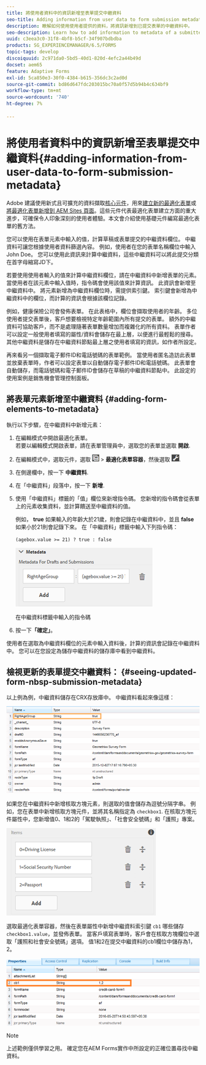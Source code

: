 ```yaml
---
title: 將使用者資料中的資訊新增至表單提交中繼資料
seo-title: Adding information from user data to form submission metadata
description: 瞭解如何使用使用者提供的資料，將資訊新增到已提交表單的中繼資料中。
seo-description: Learn how to add information to metadata of a submitted form with user provided data.
uuid: c3eea3c0-31f8-4bf8-b5cf-34f907bdbdba
products: SG_EXPERIENCEMANAGER/6.5/FORMS
topic-tags: develop
discoiquuid: 2c971da0-5bd5-40d1-820d-4efc2a44b49d
docset: aem65
feature: Adaptive Forms
exl-id: 5ca850e3-30f0-4384-b615-356dc3c2ad0d
source-git-commit: bd86d647fdc203015bc70a0f57d5b94b4c634bf9
workflow-type: tm+mt
source-wordcount: '740'
ht-degree: 7%

---
```


# 將使用者資料中的資訊新增至表單提交中繼資料{#adding-information-from-user-data-to-form-submission-metadata}

<span class="preview">Adobe 建議使用新式且可擴充的資料擷取[核心元件](https://experienceleague.adobe.com/docs/experience-manager-core-components/using/adaptive-forms/introduction.html)，用來[建立新的最適化表單](/help/forms/using/create-an-adaptive-form-core-components.md)或[將最適化表單新增到 AEM Sites 頁面](/help/forms/using/create-or-add-an-adaptive-form-to-aem-sites-page.md)。這些元件代表最適化表單建立方面的重大進步，可確保令人印象深刻的使用者體驗。本文會介紹使用基礎元件編寫最適化表單的舊方法。</span>

您可以使用在表單元素中輸入的值，計算草稿或表單提交的中繼資料欄位。 中繼資料可讓您根據使用者資料篩選內容。 例如，使用者在您的表單名稱欄位中輸入John Doe。 您可以使用此資訊來計算中繼資料，這些中繼資料可以將此提交分類在首字母縮寫JD下。

若要使用使用者輸入的值來計算中繼資料欄位，請在中繼資料中新增表單的元素。 當使用者在該元素中輸入值時，指令碼會使用該值來計算資訊。 此資訊會新增至中繼資料中。 將元素新增為中繼資料欄位時，需提供索引鍵。 索引鍵會新增為中繼資料中的欄位，而計算的資訊會根據該欄位記錄。

例如，健康保險公司會發佈表單。 在此表格中，欄位會擷取使用者的年齡。 多位使用者提交表單後，客戶想要檢視特定年齡範圍內所有提交的表單。 額外的中繼資料可協助客戶，而不是處理隨著表單數量增加而複雜化的所有資料。 表單作者可以設定一般使用者填寫的屬性/資料會儲存在最上層，以便進行最輕鬆的搜尋。 其他中繼資料是儲存在中繼資料節點最上層之使用者填寫的資訊，如作者所設定。

再來看另一個擷取電子郵件ID和電話號碼的表單範例。 當使用者匿名造訪此表單並放棄表單時，作者可以設定表單以自動儲存電子郵件ID和電話號碼。 此表單會自動儲存，而電話號碼和電子郵件ID會儲存在草稿的中繼資料節點中。 此設定的使用案例是銷售機會管理控制面板。

## 將表單元素新增至中繼資料 {#adding-form-elements-to-metadata}

執行以下步驟，在中繼資料中新增元素：

1. 在編輯模式中開啟最適化表單。\
   若要以編輯模式開啟表單，請在表單管理員中，選取您的表單並選取 **開啟**.
1. 在編輯模式中，選取元件，選取 ![欄位層級](assets/field-level.png) > **最適化表單容器**，然後選取 ![cmppr](assets/cmppr.png).
1. 在側邊欄中，按一下 **中繼資料**.
1. 在「中繼資料」段落中，按一下 **新增**.
1. 使用「中繼資料」標籤的「值」欄位來新增指令碼。 您新增的指令碼會從表單上的元素收集資料，並計算饋送至中繼資料的值。

   例如， **true** 如果輸入的年齡大於21歲，則會記錄在中繼資料中，並且 **false** 如果小於21則會記錄下來。 在「中繼資料」標籤中輸入下列指令碼：

   `(agebox.value >= 21) ? true : false`

   ![中繼資料指令碼](assets/add-element-metadata.png)

   在中繼資料標籤中輸入的指令碼

1. 按一下&#x200B;**「確定」**。

使用者在選取為中繼資料欄位的元素中輸入資料後，計算的資訊會記錄在中繼資料中。 您可以在您設定為儲存中繼資料的儲存庫中看到中繼資料。

## 檢視更新的表單提交中繼資料： {#seeing-updated-form-nbsp-submission-metadata}

以上例為例，中繼資料儲存在CRX存放庫中。 中繼資料看起來像這樣：

![中繼資料](assets/metadata_entry_new.png)

如果您在中繼資料中新增核取方塊元素，則選取的值會儲存為逗號分隔字串。 例如，您在表單中新增核取方塊元件，並將其名稱指定為 `checkbox1`. 在核取方塊元件屬性中，您新增值0、1和2的「駕駛執照」、「社會安全號碼」和「護照」專案。

![從核取方塊儲存多個值](assets/checkbox-metadata.png)

選取最適化表單容器，然後在表單屬性中新增中繼資料索引鍵 `cb1` 哪些儲存 `checkbox1.value`，並發佈表單。 當客戶填寫表單時，客戶會在核取方塊欄位中選取「護照和社會安全號碼」選項。 值1和2在提交中繼資料的cb1欄位中儲存為1， 2。

![在核取方塊欄位中選取多個值的中繼資料專案](assets/metadata-entry.png)

>[!NOTE]
>
>上述範例僅供學習之用。 確定您在AEM Forms實作中所設定的正確位置尋找中繼資料。
